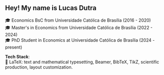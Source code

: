 ## Hey! My name is Lucas Dutra

🎓 Economics BsC from Universidade Católica de Brasília (2016 - 2020) <br />
🎓 Master's in Economics from Universidade Católica de Brasília (2022 - 2024) <br />
🎓 PhD Student in Economics at Universidade Católica de Brasília (2024 - present)

**Tech Stack**: <br />
📜 LaTeX: text and mathematical typesetting, Beamer, BibTeX, TikZ, scientific production, layout customization.

<!--
**lucvsw/lucvsw** is a ✨ _special_ ✨ repository because its `README.md` (this file) appears on your GitHub profile.

Here are some ideas to get you started:

- 🔭 I’m currently working on ...
- 🌱 I’m currently learning ...
- 👯 I’m looking to collaborate on ...
- 🤔 I’m looking for help with ...
- 💬 Ask me about ...
- 📫 How to reach me: ...
- 😄 Pronouns: ...
- ⚡ Fun fact: ...
-->
